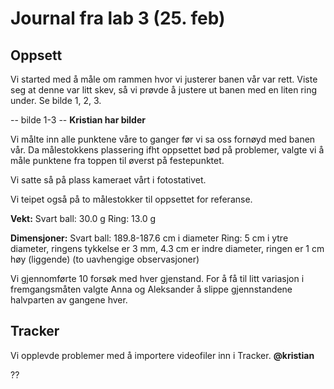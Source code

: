 # Journal fra lab 3 (25. feb)

## Oppsett

Vi started med å måle om rammen hvor vi justerer banen vår var rett. Viste seg at denne var litt skev, så vi prøvde å justere ut banen med en liten ring under. Se bilde 1, 2, 3.

-- bilde 1-3 -- __Kristian har bilder__

Vi målte inn alle punktene våre to ganger før vi sa oss fornøyd med banen vår.
Da målestokkens plassering ifht oppsettet bød på problemer, valgte vi å måle punktene fra toppen til øverst på festepunktet.

Vi satte så på plass kameraet vårt i fotostativet.

Vi teipet også på to målestokker til oppsettet for referanse.

**Vekt:**
Svart ball: 30.0 g
Ring: 13.0 g

**Dimensjoner:**
Svart ball: 189.8-187.6 cm i diameter
Ring: 5 cm i ytre diameter, ringens tykkelse er 3 mm, 4.3 cm er indre diameter, ringen er 1 cm høy (liggende) (to uavhengige observasjoner)

Vi gjennomførte 10 forsøk med hver gjenstand. For å få til litt variasjon i fremgangsmåten valgte Anna og Aleksander å slippe gjennstandene halvparten av gangene hver.

## Tracker

Vi opplevde problemer med å importere videofiler inn i Tracker. __@kristian__

??